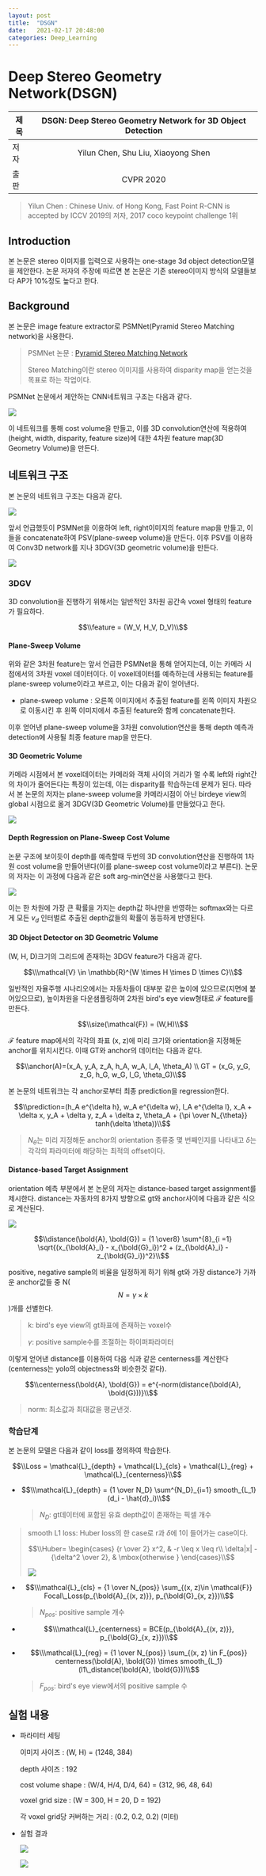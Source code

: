 ```yaml
---
layout: post
title:  "DSGN"
date:   2021-02-17 20:48:00
categories: Deep_Learning
---
```


# Deep Stereo Geometry Network(DSGN)

| 제목 | DSGN: Deep Stereo Geometry Network for 3D Object Detection |
| ---- | :--------------------------------------------------------: |
| 저자 |             Yilun Chen, Shu Liu, Xiaoyong Shen             |
| 출판 |                         CVPR 2020                          |

> Yilun Chen : Chinese Univ. of Hong Kong,  Fast Point R-CNN is accepted by ICCV 2019의 저자, 2017 coco keypoint challenge 1위

## Introduction

본 논문은 stereo 이미지를 입력으로 사용하는 one-stage 3d object detection모델을 제안한다. 논문 저자의 주장에 따르면 본 논문은 기존 stereo이미지 방식의 모델들보다 AP가 10%정도 높다고 한다.



## Background

본 논문은 image feature extractor로 PSMNet(Pyramid Stereo Matching network)을 사용한다. 

> PSMNet 논문 : [Pyramid Stereo Matching Network](https://arxiv.org/pdf/1803.08669.pdf)
>
> Stereo Matching이란 stereo 이미지를 사용하여 disparity map을 얻는것을 목표로 하는 작업이다. 

PSMNet 논문에서 제안하는 CNN네트워크 구조는 다음과 같다.

![](https://raw.githubusercontent.com/Jonsuff/jonnote/master/_posts/dsgn/1.png)

이 네트워크를 통해 cost volume을 만들고, 이를 3D convolution연산에 적용하여 (height, width, disparity, feature size)에 대한 4차원 feature map(3D Geometry Volume)을 만든다.



## 네트워크 구조

본 논문의 네트워크 구조는 다음과 같다.

![](https://raw.githubusercontent.com/Jonsuff/jonnote/master/_posts/dsgn/2.png)

앞서 언급했듯이 PSMNet을 이용하여 left, right이미지의 feature map을 만들고, 이들을 concatenate하여 PSV(plane-sweep volume)을 만든다. 이후 PSV를 이용하여 Conv3D network를 지나 3DGV(3D geometric volume)을 만든다.

![](https://raw.githubusercontent.com/Jonsuff/jonnote/master/_posts/dsgn/9.png)



### 3DGV

3D convolution을 진행하기 위해서는 일반적인 3차원 공간속 voxel 형태의 feature가 필요하다. 

$$\\feature = (W_V, H_V, D_V)\\$$


#### Plane-Sweep Volume

위와 같은 3차원 feature는 앞서 언급한 PSMNet을 통해 얻어지는데, 이는 카메라 시점에서의 3차원 voxel 데이터이다. 이 voxel데이터를 예측하는데 사용되는 feature를 plane-sweep volume이라고 부르고, 이는 다음과 같이 얻어낸다.

- plane-sweep volume : 오른쪽 이미지에서 추출된 feature를 왼쪽 이미지 차원으로 이동시킨 후 왼쪽 이미지에서 추출된 feature와 함께 concatenate한다.

이후 얻어낸 plane-sweep volume을 3차원 convolution연산을 통해 depth 예측과 detection에 사용될 최종 feature map을 만든다.



#### 3D Geometric Volume

카메라 시점에서 본 voxel데이터는 카메라와 객체 사이의 거리가 멀 수록 left와 right간의 차이가 줄어든다는 특징이 있는데, 이는 disparity를 학습하는데 문제가 된다. 따라서 본 논문의 저자는 plane-sweep volume을 카메라시점이 아닌 birdeye view의 global 시점으로 옮겨 3DGV(3D Geometric Volume)를 만들었다고 한다.

![](https://raw.githubusercontent.com/Jonsuff/jonnote/master/_posts/dsgn/3.png)





#### Depth Regression on Plane-Sweep Cost Volume

논문 구조에 보이듯이 depth를 예측할때 두번의 3D convolution연산을 진행하여 1차원 cost volume을 만들어낸다(이를 plane-sweep cost volume이라고 부른다). 논문의 저자는 이 과정에 다음과 같은 soft arg-min연산을 사용했다고 한다. 

![](https://raw.githubusercontent.com/Jonsuff/jonnote/master/_posts/dsgn/4.png)

이는 한 차원에 가장 큰 확률을 가지는 depth값 하나만을 반영하는 softmax와는 다르게 모든 $v_d$ 인터벌로 추출된 depth값들의 확률이 동등하게 반영된다.



#### 3D Object Detector on 3D Geometric Volume

(W, H, D)크기의 그리드에 존재하는 3DGV feature가 다음과 같다.

$$\\\mathcal{V} \in \mathbb{R}^{W \times H \times D \times C}\\$$

일반적인 자율주행 시나리오에서는 자동차들이 대부분 같은 높이에 있으므로(지면에 붙어있으므로), 높이차원을 다운샘플링하여 2차원 bird's eye view형태로 $\mathcal{F}$ feature를 만든다.

$$\\size(\mathcal{F}) = (W,H)\\$$

$\mathcal{F}$ feature map에서의 각각의 좌표 (x, z)에 미리 크기와 orientation을 지정해둔 anchor를 위치시킨다. 이때 GT와 anchor의 데이터는 다음과 같다.

$$\\anchor(A)=(x_A, y_A, z_A, h_A, w_A, l_A, \theta_A) \\
GT = (x_G, y_G, z_G, h_G, w_G, l_G, \theta_G)\\$$

본 논문의 네트워크는 각 anchor로부터 최종 prediction을 regression한다.

$$\\prediction=(h_A e^{\delta h}, w_A e^{\delta w}, l_A e^{\delta l}, x_A + \delta x, y_A + \delta y, z_A + \delta z, \theta_A + {\pi \over N_{\theta}} tanh(\delta \theta))\\$$

> $N_{\theta}$는 미리 지정해둔 anchor의 orientation 종류중 몇 번째인지를 나타내고 $\delta$는 각각의 파라미터에 해당하는 최적의 offset이다.



#### Distance-based Target Assignment

orientation 예측 부분에서 본 논문의 저자는 distance-based target assignment를 제시한다. distance는 자동차의 8가지 방향으로 gt와 anchor사이에 다음과 같은 식으로 계산된다.

![](https://raw.githubusercontent.com/Jonsuff/jonnote/master/_posts/dsgn/5.png)

$$\\distance(\bold{A}, \bold{G}) = {1 \over8} \sum^{8}_{i =1} \sqrt{(x_{\bold{A}_i} - x_{\bold{G}_i})^2 + (z_{\bold{A}_i} - z_{\bold{G}_i})^2}\\$$

positive, negative sample의 비율을 일정하게 하기 위해 gt와 가장 distance가 가까운 anchor값들 중 N($$N = \gamma \times k$$)개를 선별한다.

> k: bird's eye view의 gt좌표에 존재하는 voxel수
>
> $\gamma$: positive sample수를 조절하는 하이퍼파라미터

이렇게 얻어낸 distance를 이용하여 다음 식과 같은 centerness를 계산한다(centerness는 yolo의 objectness와 비슷한것 같다).

$$\\centerness(\bold{A}, \bold{G}) = e^{-norm(distance(\bold{A}, \bold{G}))}\\$$

> norm: 최소값과 최대값을 평균낸것.





### 학습단계

본 논문의 모델은 다음과 같이 loss를 정의하여 학습한다.

$$\\Loss = \mathcal{L}_{depth} + \mathcal{L}_{cls} + \mathcal{L}_{reg} + \mathcal{L}_{centerness}\\$$

- $$\\\mathcal{L}_{depth} = {1 \over N_D} \sum^{N_D}_{i=1} smooth_{L_1}(d_i - \hat{d}_i)\\$$
  
  > $N_D$: gt데이터에 포함된 유효 depth값이 존재하는 픽셀 개수
>
  > smooth L1 loss: Huber loss의 한 case로 r과 $\delta$에 1이 들어가는 case이다.
  >
  >  $$\\Huber= \begin{cases}
  > {r \over 2} x^2, & -r \leq x \leq r\\
  > \delta|x| - {\delta^2 \over 2}, & \mbox{otherwise }
  > \end{cases}\\$$
  >
  > ![](https://raw.githubusercontent.com/Jonsuff/jonnote/master/_posts/dsgn/6.png)
  
- $$\\\mathcal{L}_{cls} = {1 \over N_{pos}} \sum_{(x, z)\in \mathcal{F}} Focal\_Loss(p_{\bold{A}_{(x, z)}}, p_{\bold{G}_{x, z}})\\$$
  
  > $N_{pos}$: positive sample 개수

- $$\\\mathcal{L}_{centerness} = BCE(p_{\bold{A}_{(x, z)}}, p_{\bold{G}_{x, z}})\\$$
  
- $$\\\mathcal{L}_{reg} = {1 \over N_{pos}} \sum_{(x, z) \in F_{pos}} centerness(\bold{A}, \bold{G}) \times smooth_{L_1}(l1\_distance(\bold{A}, \bold{G}))\\$$
  
  > $F_{pos}$: bird's eye view에서의 positive sample 수



## 실험 내용

- 파라미터 세팅

  이미지 사이즈 : (W, H) = (1248, 384)

  depth 사이즈 : 192

  cost volume shape : (W/4, H/4, D/4, 64) = (312, 96, 48, 64)

  voxel grid size : (W = 300, H = 20, D = 192)

  각 voxel grid당 커버하는 거리 : (0.2, 0.2, 0.2) (미터)



- 실험 결과

  ![](https://raw.githubusercontent.com/Jonsuff/jonnote/master/_posts/dsgn/7.png)

  ![](https://raw.githubusercontent.com/Jonsuff/jonnote/master/_posts/dsgn/8.png)